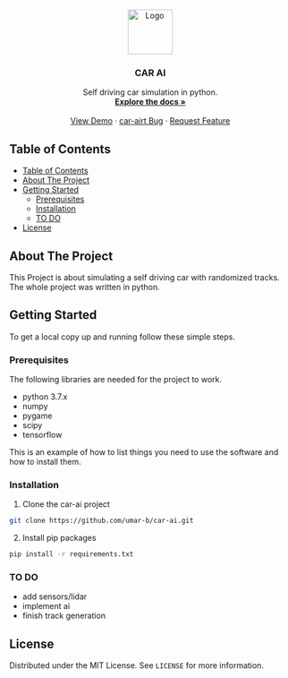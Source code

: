 <!--
*** Thanks for checking out this README Template. If you have a suggestion that would
*** make this better, please fork the car-ai and create a pull request or simply open
*** an issue with the tag "enhancement".
*** Thanks again! Now go create something AMAZING! :D
***
***
***
*** To avoid retyping too much info. Do a search and replace for the following:
*** umar-b, car-ai, @DesignsFreezy, umarbanbhan123@outlook.com
-->





<!-- PROJECT SHIELDS -->
<!--
*** I'm using markdown "reference style" links for readability.
*** Reference links are enclosed in brackets [ ] instead of parentheses ( ).
*** See the bottom of this document for the declaration of the reference variables
*** for contributors-url, forks-url, etc. This is an optional, concise syntax you may use.
*** https://www.markdownguide.org/basic-syntax/#reference-style-links
-->
<!-- [![Contributors][contributors-shield]][contributors-url]
[![Forks][forks-shield]][forks-url]
[![Stargazers][stars-shield]][stars-url]
[![Issues][issues-shield]][issues-url]
[![MIT License][license-shield]][license-url]
[![LinkedIn][linkedin-shield]][linkedin-url] -->



<!-- PROJECT LOGO -->
<br />
<p align="center">
  <a href="https://github.com/umar-b/car-ai">
    <img src="images/logo.png" alt="Logo" width="80" height="80">
  </a>

  <h3 align="center">CAR AI</h3>

  <p align="center">
    Self driving car simulation in python.
    <br />
    <a href="https://github.com/umar-b/car-ai"><strong>Explore the docs »</strong></a>
    <br />
    <br />
    <a href="https://github.com/umar-b/car-ai">View Demo</a>
    ·
    <a href="https://github.com/umar-b/car-ai/issues">car-airt Bug</a>
    ·
    <a href="https://github.com/umar-b/car-ai/issues">Request Feature</a>
  </p>
</p>



<!-- TABLE OF CONTENTS -->
## Table of Contents

- [Table of Contents](#table-of-contents)
- [About The Project](#about-the-project)
- [Getting Started](#getting-started)
  - [Prerequisites](#prerequisites)
  - [Installation](#installation)
  - [TO DO](#to-do)
- [License](#license)



<!-- ABOUT THE PROJECT -->
## About The Project

<!-- [![Product Name Screen Shot][product-screenshot]](https://example.com) -->

This Project is about simulating a self driving car with randomized tracks. The whole project was written in python.



<!-- GETTING STARTED -->
## Getting Started

To get a local copy up and running follow these simple steps.

### Prerequisites

The following libraries are needed for the project to work.

* python 3.7.x
* numpy
* pygame
* scipy
* tensorflow

This is an example of how to list things you need to use the software and how to install them.

### Installation

1. Clone the car-ai project
```sh
git clone https://github.com/umar-b/car-ai.git
```
2. Install pip packages
```sh
pip install -r requirements.txt
```

### TO DO

* add sensors/lidar
* implement ai
* finish track generation




<!-- LICENSE -->
## License

Distributed under the MIT License. See `LICENSE` for more information.




<!-- MARKDOWN LINKS & IMAGES -->
<!-- https://www.markdownguide.org/basic-syntax/#reference-style-links -->
[contributors-shield]: https://img.shields.io/github/contributors/othneildrew/Best-README-Template.svg?style=flat-square
[contributors-url]: https://github.com/othneildrew/Best-README-Template/graphs/contributors
[forks-shield]: https://img.shields.io/github/forks/othneildrew/Best-README-Template.svg?style=flat-square
[forks-url]: https://github.com/othneildrew/Best-README-Template/network/members
[stars-shield]: https://img.shields.io/github/stars/othneildrew/Best-README-Template.svg?style=flat-square
[stars-url]: https://github.com/othneildrew/Best-README-Template/stargazers
[issues-shield]: https://img.shields.io/github/issues/othneildrew/Best-README-Template.svg?style=flat-square
[issues-url]: https://github.com/othneildrew/Best-README-Template/issues
[license-shield]: https://img.shields.io/github/license/othneildrew/Best-README-Template.svg?style=flat-square
[license-url]: https://github.com/othneildrew/Best-README-Template/blob/master/LICENSE.txt
[linkedin-shield]: https://img.shields.io/badge/-LinkedIn-black.svg?style=flat-square&logo=linkedin&colorB=555
[linkedin-url]: https://linkedin.com/in/othneildrew
[product-screenshot]: images/screenshot.png
